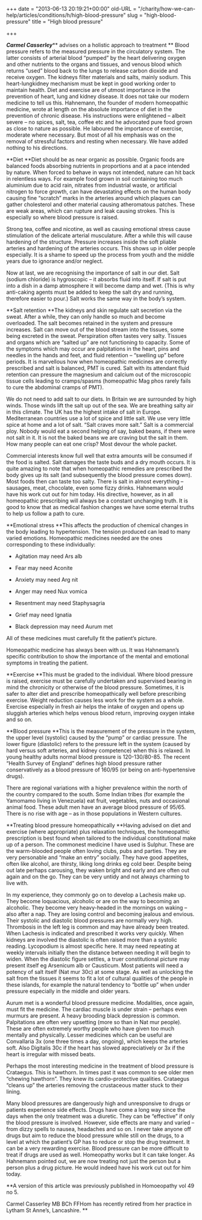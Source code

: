 +++
date = "2013-06-13 20:19:21+00:00"
old-URL = "/charity/how-we-can-help/articles/conditions/h/high-blood-pressure"
slug = "high-blood-pressure"
title = "High blood pressure"

+++

_**Carmel Casserley**_** advises on a holistic approach to treatment
**
Blood pressure refers to the measured pressure in the circulatory system. The latter consists of arterial blood “pumped” by the heart delivering oxygen and other nutrients to the organs and tissues, and venous blood which returns “used” blood back to the lungs to release carbon dioxide and receive oxygen. The kidneys filter materials and salts, mainly sodium. This heart-lung­kidney mechanism must be kept in good working order to maintain health. Diet and exercise are of utmost importance in the prevention of heart, lung and kidney disease. It does not take our modern medicine to tell us this. Hahnemann, the founder of modern homeopathic medicine, wrote at length on the absolute importance of diet in the prevention of chronic disease. His instructions were enlightened – albeit severe – no spices, salt, tea, coffee etc and he advocated pure food grown as close to nature as possible. He laboured the importance of exercise, moderate where necessary. But most of all his emphasis was on the removal of stressful factors and resting when necessary. We have added nothing to his directions.

**Diet
**Diet should be as near organic as possible. Organic foods are balanced foods absorbing nutrients in proportions and at a pace intended by nature. When forced to behave in ways not intended, nature can hit back in relentless ways. For example food grown in soil containing too much aluminium due to acid rain, nitrates from industrial waste, or artificial nitrogen to force growth, can have devastating effects on the human body causing fine “scratch” marks in the arteries around which plaques can gather cholesterol and other material causing atheromatous patches. These are weak areas, which can rupture and leak causing strokes. This is especially so where blood pressure is raised.

Strong tea, coffee and nicotine, as well as causing emotional stress cause stimulation of the delicate arterial musculature. After a while this will cause hardening of the structure. Pressure increases inside the soft pliable arteries and hardening of the arteries occurs. This shows up in older people especially. It is a shame to speed up the process from youth and the middle years due to ignorance and/or neglect.

Now at last, we are recognising the importance of salt in our diet. Salt (sodium chloride) is hygroscopic – it absorbs fluid into itself. If salt is put into a dish in a damp atmosphere it will become damp and wet. (This is why anti-caking agents must be added to keep the salt dry and running, therefore easier to pour.) Salt works the same way in the body’s system.

**Salt retention
**The kidneys and skin regulate salt secretion via the sweat. After a while, they can only handle so much and become overloaded. The salt becomes retained in the system and pressure increases. Salt can move out of the blood stream into the tissues, some being excreted in the sweat. Perspiration often tastes very salty. Tissues and organs which are “salted up” are not functioning to capacity. Some of the symptoms which may occur are palpitations in the heart, pins and needles in the hands and feet, and fluid retention – “swelling up” before periods. It is marvellous how when homeopathic medicines are correctly prescribed and salt is balanced, PMT is cured. Salt with its attendant fluid retention can pressure the magnesium and calcium out of the microscopic tissue cells leading to cramps/spasms (homeopathic Mag phos rarely fails to cure the abdominal cramps of PMT).

We do not need to add salt to our diets. In Britain we are surrounded by high winds. Those winds lift the salt up out of the sea. We are breathing salty air in this climate. The UK has the highest intake of salt in Europe. Mediterranean countries use a lot of spice and little salt. We use very little spice at home and a lot of salt. “Salt craves more salt.” Salt is a commercial ploy. Nobody would eat a second helping of say, baked beans, if there were not salt in it. It is not the baked beans we are craving but the salt in them. How many people can eat one crisp? Most devour the whole packet.

Commercial interests know full well that extra amounts will be consumed if the food is salted. Salt damages the taste buds and a dry mouth occurs. It is quite amazing to note that when homeopathic remedies are prescribed the body gives up its salt (and subsequently the blood pressure comes down). Most foods then can taste too salty. There is salt in almost everything – sausages, meat, chocolate, even some fizzy drinks. Hahnemann would have his work cut out for him today. His directive, however, as in all homeopathic prescribing will always be a constant unchanging truth. It is good to know that as medical fashion changes we have some eternal truths to help us follow a path to cure.

**Emotional stress
**This affects the production of chemical changes in the body leading to hypertension. The tension produced can lead to many varied emotions. Homeo­pathic medicines needed are the ones corresponding to these individually:

  * Agitation may need Ars alb

  * Fear may need Aconite

  * Anxiety may need Arg nit

  * Anger may need Nux vomica

  * Resentment may need Staphysagria

  * Grief may need Ignatia

  * Black depression may need Aurum met

All of these medicines must carefully fit the patient’s picture.

Homeopathic medicine has always been with us. It was Hahnemann’s specific contribution to show the importance of the mental and emotional symptoms in treating the patient.

**Exercise
**This must be graded to the individual. Where blood pressure is raised, exercise must be carefully undertaken and supervised bearing in mind the chronicity or otherwise of the blood pressure. Sometimes, it is safer to alter diet and prescribe homeopathically well before prescribing exercise. Weight reduction causes less work for the system as a whole. Exercise especially in fresh air helps the intake of oxygen and opens up sluggish arteries which helps venous blood return, improving oxygen intake and so on.

**Blood pressure
**This is the measurement of the pressure in the system, the upper level (systolic) caused by the “pump” or cardiac pressure. The lower figure (diastolic) refers to the pressure left in the system (caused by hard versus soft arteries, and kidney competence) when this is relaxed. In young healthy adults normal blood pressure is 120-130/80-85. The recent “Health Survey of England” defines high blood pressure rather conservatively as a blood pressure of 160/95 (or being on anti-hypertensive drugs).

There are regional variations with a higher prevalence within the north of the country compared to the south. Some Indian tribes (for example the Yamomamo living in Venezuela) eat fruit, vegetables, nuts and occasional animal food. These adult men have an average blood pressure of 95/65. There is no rise with age – as in those populations in Western cultures.

**Treating blood pressure homeopathically
**Having advised on diet and exercise (where appropriate) plus relaxation techniques, the homeopathic prescription is best found when tailored to the individual constitutional make up of a person. The commonest medicine I have used is Sulphur. These are the warm-blooded people often loving clubs, pubs and parties. They are very personable and “make an entry” socially. They have good appetites, often like alcohol, are thirsty, liking long drinks eg cold beer. Despite being out late perhaps carousing, they waken bright and early and are often out again and on the go. They can be very untidy and not always charming to live with.

In my experience, they commonly go on to develop a Lachesis make up. They become loquacious, alcoholic or are on the way to becoming an alcoholic. They become very heavy-headed in the mornings on waking – also after a nap. They are losing control and becoming jealous and envious. Their systolic and diastolic blood pressures are normally very high. Thrombosis in the left leg is common and may have already been treated. When Lachesis is indicated and prescribed it works very quickly. When kidneys are involved the diastolic is often raised more than a systolic reading. Lycopodium is almost specific here. It may need repeating at weekly intervals initially then the distance between needing it will begin to widen. When the diastolic figure settles, a truer constitutional picture may present itself eg Arsenicum alb or Causticum. Most patients will need a potency of salt itself (Nat mur 30c) at some stage. As well as unlocking the salt from the tissues it seems to fit a lot of cultural qualities of the people in these islands, for example the natural tendency to “bottle up” when under pressure especially in the middle and older years.

Aurum met is a wonderful blood pressure medicine. Modalities, once again, must fit the medicine. The cardiac muscle is under strain – perhaps even murmurs are present. A heavy brooding black depression is common. Palpitations are often very upsetting (more so than in Nat mur people). These are often extremely worthy people who have given too much mentally and physically. Lesser medicines which can be useful are Convallaria 3x (one three times a day, ongoing), which keeps the arteries soft. Also Digitalis 30c if the heart has slowed appreciatively or 3x if the heart is irregular with missed beats.

Perhaps the most interesting medicine in the treatment of blood pressure is Crataegus. This is hawthorn. In times past it was common to see older men “chewing hawthorn”. They knew its cardio-protective qualities. Crataegus “cleans up” the arteries removing the crustaceous matter stuck to their lining.

Many blood pressures are dangerously high and unresponsive to drugs or patients experience side effects. Drugs have come a long way since the days when the only treatment was a diuretic. They can be “effective” if only the blood pressure is involved. However, side effects are many and varied – from dizzy spells to nausea, headaches and so on. I never take anyone off drugs but aim to reduce the blood pressure while still on the drugs, to a level at which the patient’s GP has to reduce or stop the drug treatment. It can be a very rewarding exercise. Blood pressure can be more difficult to treat if drugs are used as well. Homeopathy works but it can take longer. As Hahnemann pointed out, we are now treating not just the person but a person plus a drug picture. He would indeed have his work cut out for him today.

**A version of this article was previously published in Homoeopathy vol 49 no 5.

Carmel Casserley MB BCh FFHom has recently retired from her practice in Lytham St Anne’s, Lancashire.
**
